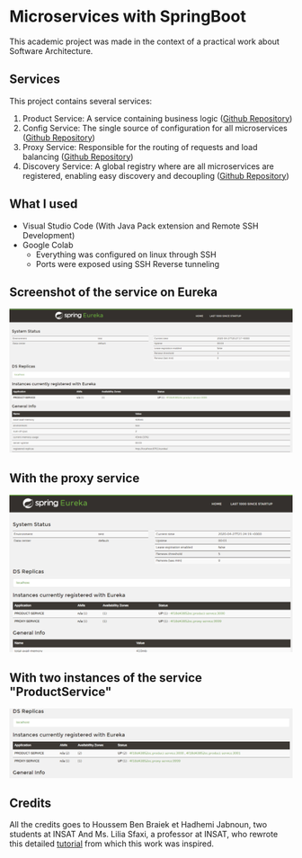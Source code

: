 # Microservices with SpringBoot
This academic project was made in the context of a practical work about Software Architecture.

## Services
This project contains several services:
1. Product Service: A service containing business logic ([Github Repository](https://github.com/Educational-practice/SpringBoot-microservices))
2. Config Service: The single source of configuration for all microservices ([Github Repository](https://github.com/Educational-practice/Springboot-microservices-config))
3. Proxy Service: Responsible for the routing of requests and load balancing ([Github Repository](https://github.com/Educational-practice/Springboot-microservices-proxy))
4. Discovery Service: A global registry where are all microservices are registered, enabling easy discovery and decoupling ([Github Repository](https://github.com/Educational-practice/SpringBoot-microservices-discovery))

## What I used
- Visual Studio Code (With Java Pack extension and Remote SSH Development)
- Google Colab 
  - Everything was configured on linux through SSH
  - Ports were exposed using SSH Reverse tunneling

## Screenshot of the service on Eureka
![Screenshot](docs/screenshot.png)

## With the proxy service
![Screenshot](docs/screenshot2.png)

## With two instances of the service "ProductService"
![Screenshot](docs/screenshot3.png)

## Credits
All the credits goes to Houssem Ben Braiek et Hadhemi Jabnoun, two students at INSAT And Ms. Lilia Sfaxi, a professor at INSAT, who rewrote this detailed [tutorial](https://insatunisia.github.io/TP-eServices/tp4/) from which this work was inspired.

